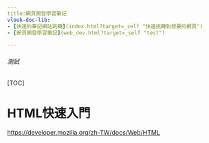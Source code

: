 ```yaml
---
title:網頁開發學習筆記
vlook-doc-lib:
- [快速的筆記網站跳轉](index.html?target=_self "快速挑轉到想要的網頁")
- [網頁開發學習筆記](web_dev.html?target=_self "test")

---
```


###### 測試

[TOC]

# HTML快速入門

https://developer.mozilla.org/zh-TW/docs/Web/HTML

